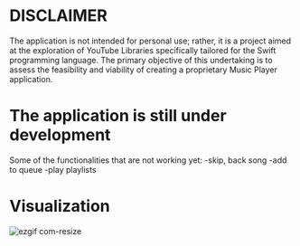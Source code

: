 # DISCLAIMER
The application is not intended for personal use; rather, it is a project aimed at the exploration of YouTube Libraries specifically tailored for the Swift programming language. The primary objective of this undertaking is to assess the feasibility and viability of creating a proprietary Music Player application.

# The application is still under development
Some of the functionalities that are not working yet:
-skip, back song
-add to queue 
-play playlists

# Visualization

![ezgif com-resize](https://github.com/PopekD/MyStrain/assets/94826253/75c801ba-84a3-43cc-ad6d-8539771522b5)



